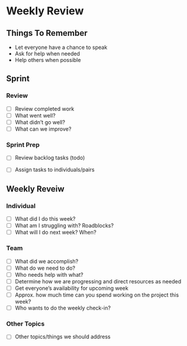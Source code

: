 # Weekly Review
## Things To Remember
- Let everyone have a chance to speak
- Ask for help when needed
- Help others when possible


## Sprint
### Review
- [ ] Review completed work
- [ ] What went well?
- [ ] What didn’t go well?
- [ ] What can we improve?

### Sprint Prep
- [ ] Review backlog tasks (todo)
- [ ] Assign tasks to individuals/pairs


## Weekly Reveiw
### Individual
- [ ] What did I do this week?
- [ ] What am I struggling with? Roadblocks?
- [ ] What will I do next week? When?

### Team
- [ ] What did we accomplish?
- [ ] What do we need to do?
- [ ] Who needs help with what?
- [ ] Determine how we are progressing and direct resources as needed
- [ ] Get everyone’s availability for upcoming week
- [ ] Approx. how much time can you spend working on the project this week?
- [ ] Who wants to do the weekly check-in?

### Other Topics
- [ ] Other topics/things we should address